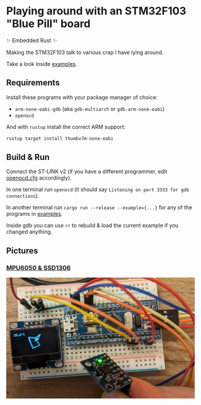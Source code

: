 # Playing around with an STM32F103 "Blue Pill" board

✨ Embedded Rust ✨

Making the STM32F103 talk to various crap I have lying around.

Take a look inside [examples](/examples/).

## Requirements

Install these programs with your package manager of choice:

- `arm-none-eabi-gdb` (aka `gdb-multiarch` or `gdb-arm-none-eabi`)
- `openocd`

And with `rustup` install the correct ARM support:

```sh
rustup target install thumbv7m-none-eabi
```

## Build & Run

Connect the ST-LINK v2 (if you have a different programmer, edit [openocd.cfg](/openocd.cfg) accordingly).

In one terminal run `openocd` (it should say `Listening on port 3333 for gdb connections`).

In another terminal run `cargo run --release --example={...}` for any of the programs in [examples](/examples/).

Inside gdb you can use `rr` to rebuild & load the current example if you changed anything.

## Pictures

### [MPU6050 & SSD1306](/examples/mpu6050.rs)

![mpu6050](mpu6050.jpg)
